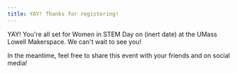 ```yaml
---
title: YAY! Thanks for registering!
---
```


YAY! You're all set for Women in STEM Day on (inert date) at the UMass Lowell Makerspace. We can't wait to see you!

In the meantime, feel free to share this event with your friends and on social media!